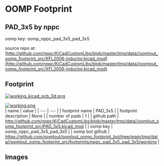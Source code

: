 # OOMP Footprint  
## PAD_3x5  by nppc  
  
oomp key: oomp_nppc_pad_3x5_pad_3x5  
  
source repo at: [http://github.com/nppc/KiCadCustomLibs/blob/master/tmp/data//oomlout_oomp_footprint_src/XFL2006-inductor.kicad_mod](http://github.com/nppc/KiCadCustomLibs/blob/master/tmp/data//oomlout_oomp_footprint_src/XFL2006-inductor.kicad_mod)  
## Footprint  
  
[![working_kicad_pcb_3d.png](working_kicad_pcb_3d_600.png)](working_kicad_pcb_3d.png)  
  
[![working.png](working_600.png)](working.png)  
| name | value | 
| --- | --- | 
| footprint name | PAD_3x5 | 
| footprint description | None | 
| number of pads | 1 | 
| github path | http://github.com/nppc/KiCadCustomLibs/blob/master/tmp/data//oomlout_oomp_footprint_src/PAD_3x5.kicad_mod | 
| oomp key | oomp_nppc_pad_3x5_pad_3x5 | 
| oomp bot github | https://github.com/oomlout/oomlout_oomp_footprint_bot/tree/main/tmp/data//oomlout_oomp_footprint_src/footprints/nppc_pad_3x5_pad_3x5/working | 
## Images  
